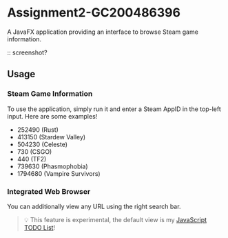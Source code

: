 # Assignment2-GC200486396

A JavaFX application providing an interface to browse Steam game information.

:: screenshot?

## Usage

### Steam Game Information

To use the application, simply run it and enter a Steam AppID in the top-left input. Here are some examples!

- 252490 (Rust)
- 413150 (Stardew Valley)
- 504230 (Celeste)
- 730 (CSGO)
- 440 (TF2)
- 739630 (Phasmophobia)
- 1794680 (Vampire Survivors)

### Integrated Web Browser

You can additionally view any URL using the right search bar.

> 💡 This feature is experimental, the default view is my [JavaScript TODO List](https://example.com)!
